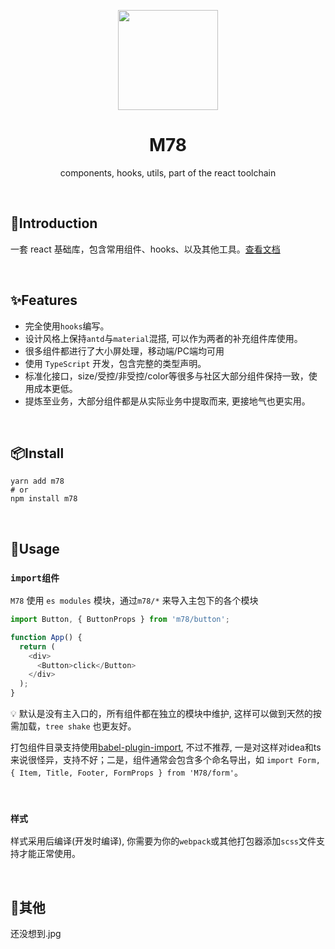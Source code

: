 <p align="center">
    <img src="https://gitee.com/llixianjie/docs/raw/master/fr/logo.png" width="160" align="center" />
</p>

<h1 align="center">M78</h1>
<p align="center">components, hooks, utils, part of the react toolchain</p>
<br>

## 🎉Introduction

一套 react 基础库，包含常用组件、hooks、以及其他工具。[查看文档](https://iixianjie.github.io/m78/docs)

<br>

## ✨Features

* 完全使用`hooks`编写。
* 设计风格上保持`antd`与`material`混搭, 可以作为两者的补充组件库使用。
* 很多组件都进行了大小屏处理，移动端/PC端均可用
* 使用 `TypeScript` 开发，包含完整的类型声明。
* 标准化接口，size/受控/非受控/color等很多与社区大部分组件保持一致，使用成本更低。
* 提炼至业务，大部分组件都是从实际业务中提取而来, 更接地气也更实用。

<br>

## 📦Install

```shell
yarn add m78
# or
npm install m78
```

<br>

## 🍭Usage

### `import组件`

`M78` 使用 `es modules` 模块，通过`m78/*` 来导入主包下的各个模块

```js
import Button, { ButtonProps } from 'm78/button';

function App() {
  return (
    <div>
      <Button>click</Button>
    </div>
  );
}
```



💡 默认是没有主入口的，所有组件都在独立的模块中维护,  这样可以做到天然的按需加载，`tree shake` 也更友好。



打包组件目录支持使用[babel-plugin-import](<https://github.com/ant-design/babel-plugin-import>),  不过不推荐, 一是对这样对idea和ts来说很怪异，支持不好；二是，组件通常会包含多个命名导出，如 `import Form, { Item, Title, Footer, FormProps } from 'M78/form'`。

<br>

### `样式`

样式采用后编译(开发时编译), 你需要为你的`webpack`或其他打包器添加`scss`文件支持才能正常使用。


<br>


## 🎄其他

还没想到.jpg

















